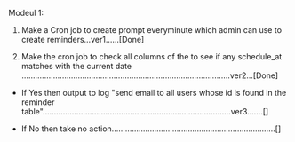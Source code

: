 Modeul 1:

1. Make a Cron job to create prompt everyminute which admin can use to create reminders...ver1......[Done]

2. Make the cron job to check all columns of the to see if any schedule_at matches with the current date
.............................................................................................ver2...[Done]

* If Yes then output to log "send email to all users whose id is found in the reminder table"....................................................................................ver3.......[]

* If No then take no action.........................................................................[]